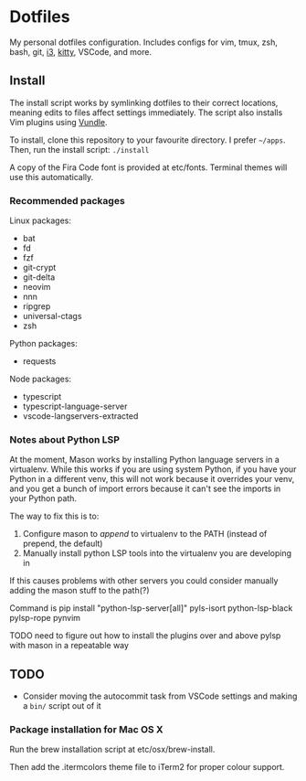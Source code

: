 # Dotfiles

My personal dotfiles configuration. Includes configs for vim, tmux, zsh, bash,
git, [i3], [kitty], VSCode, and more.

## Install

The install script works by symlinking dotfiles to their correct locations,
meaning edits to files affect settings immediately. The script also installs
Vim plugins using [Vundle].

To install, clone this repository to your favourite directory. I prefer
`~/apps`. Then, run the install script: `./install`

A copy of the Fira Code font is provided at etc/fonts. Terminal themes will use
this automatically.

### Recommended packages

Linux packages:

- bat
- fd
- fzf
- git-crypt
- git-delta
- neovim
- nnn
- ripgrep
- universal-ctags
- zsh

Python packages:

- requests

Node packages:

- typescript
- typescript-language-server
- vscode-langservers-extracted

### Notes about Python LSP

At the moment, Mason works by installing Python language servers in a
virtualenv. While this works if you are using system Python, if you have your
Python in a different venv, this will not work because it overrides your venv,
and you get a bunch of import errors because it can't see the imports in your
Python path.

The way to fix this is to:
1. Configure mason to *append* to virtualenv to the PATH (instead of prepend, the default)
2. Manually install python LSP tools into the virtualenv you are developing in

If this causes problems with other servers you could consider manually adding
the mason stuff to the path(?)

Command is pip install "python-lsp-server[all]" pyls-isort python-lsp-black pylsp-rope pynvim

TODO need to figure out how to install the plugins over and above pylsp with
mason in a repeatable way

## TODO

- Consider moving the autocommit task from VSCode settings and making a `bin/` script out of it

### Package installation for Mac OS X

Run the brew installation script at etc/osx/brew-install.

Then add the .itermcolors theme file to iTerm2 for proper colour support.

[i3]: https://i3wm.org/
[kitty]: https://github.com/kovidgoyal/kitty
[Vundle]: https://github.com/VundleVim/Vundle.vim
